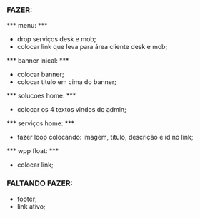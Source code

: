 ### FAZER:

*** menu: ***
- drop serviços desk e mob;
- colocar link que leva para área cliente desk e mob;

*** banner inical: ***
- colocar banner;
- colocar titulo em cima do banner;

*** solucoes home: ***
- colocar os 4 textos vindos do admin;

*** serviços home: ***
- fazer loop colocando: imagem, titulo, descrição e id no link;

*** wpp float: ***
- colocar link;


### FALTANDO FAZER:
- footer;
- link ativo;